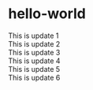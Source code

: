 # hello-world

This is update 1  
This is update 2  
This is update 3  
This is update 4  
This is update 5  
This is update 6
